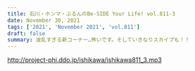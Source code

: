 ```yaml
---
title: 石川・ホンマ・ぶるんのBe-SIDE Your Life! vol.811-3
date: November 30, 2021
tags: ['2021', 'November 2021', 'vol.811']
draft: false
summary: 波乱すぎる新コーナー…怖いです。そしていきなりスカイプも！！
---
```


http://project-phi.ddo.jp/ishikawa/ishikawa811_3.mp3
